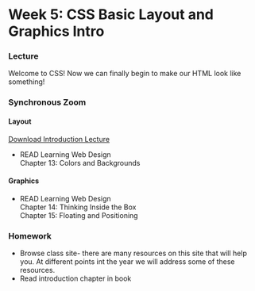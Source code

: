 # Week 5: CSS Basic Layout and Graphics Intro

### Lecture

Welcome to CSS! Now we can finally begin to make our HTML look like something!

### Synchronous Zoom

#### Layout

[Download Introduction Lecture](1a.pdf)
- READ Learning Web Design\
    Chapter 13: Colors and Backgrounds

#### Graphics


- READ Learning Web Design\
    Chapter 14: Thinking Inside the Box\
    Chapter 15: Floating and Positioning

### Homework
- Browse class site- there are many resources on this site that will help you. At different points int the year we will address some of these resources.
- Read introduction chapter in book

